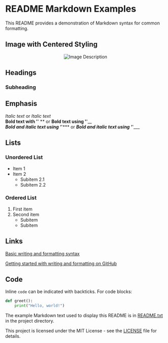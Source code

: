 # README Markdown Examples

This README provides a demonstration of Markdown syntax for common formatting.

## Image with Centered Styling
<p align="center">
  <img src="path_to_your_image.jpg" alt="Image Description">
</p>

## Headings

### Subheading

## Emphasis

*Italic text* or _Italic text_  
**Bold text with '**' ** or __Bold text using '__'__  
***Bold and italic text using '***'*** or ___Bold and italic text using '___'___

## Lists

### Unordered List
- Item 1
- Item 2
  - Subitem 2.1
  - Subitem 2.2

### Ordered List
1. First item
2. Second item
   - Subitem
   - Subitem

## Links

[Basic writing and formatting syntax](https://docs.github.com/en/get-started/writing-on-github/getting-started-with-writing-and-formatting-on-github/basic-writing-and-formatting-syntax)  

[Getting started with writing and formatting on GitHub](https://docs.github.com/en/get-started/writing-on-github/getting-started-with-writing-and-formatting-on-github)

## Code

Inline `code` can be indicated with backticks. For code blocks:

```python
def greet():
    print("Hello, world!")
```

The example Markdown text used to display this README is in [README.txt](README.txt) in the project directory.

This project is licensed under the MIT License - see the [LICENSE](LICENSE) file for details.
